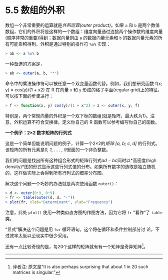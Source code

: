 # 5.5 数组的外积

数组一个非常重要的运算就是*外积运算(outer product)*。如果 `a` 和 `b` 是两个数值数组，它们的外积将是这样的一个数组：维度向量通过连接两个操作数的维度向量(顺序非常的重要)得到；数据向量则由 `a` 的数据向量元素和 `b` 的数据向量元素的所有可能乘积得到。外积是通过特别的操作符 `%o%` 实现：

```R
> ab <- a %o% b
```

一种备选的方案是，

```R
> ab <- outer(a, b, "*")
```

命令中的乘法操作符可以被任意一个双变量函数代替。例如，我们想研究函数 f(x; y) = cos(y)/(1 + x2) 在 R 在向量 `x` 和 `y` 形成的格子平面(regular grid)上的特征，可以按下面的步骤进行：

```R
> f <- function(x, y) cos(y)/(1 + x^2) > z <- outer(x, y, f)
```

特别是，两个常规向量的外积是一个双下标的数组(就是矩阵，最大秩为1)。注意，外积运算不符合交换律。定义你自己的 R 函数可以参考编写你自己的函数。

**一个例子：2×2 数字矩阵的行列式**

这是一个简单但能说明问题的例子，计算一个2×2的*矩阵 [a, b; c, d]* 的行列式。 该矩阵的所有元素是*0, 1, . . . , 9*里面的一个非负整数。

我们的问题是找出所有这种组合形式的矩阵行列式*ad − bc*同时以*高密度(high density)*图的形式显示这些行列式值的分布。如果所有数字的选取是独立随机的，这样做实际上会得到所有行列式的概率分布图。

解决这个问题一个巧妙的办法就是两次使用函数 `outer()`：

```R
> d <- outer(0:9, 0:9)
> fr <- table(outer(d, d, "-"))
> plot(fr, xlab="Determinant", ylab="Frequency")
```

注意，此处 `plot()` 使用一种类似直方图的作图方法，因为它将 `fr` “看作“了 `table` 类。

“显式”解决这个问题是用 `for` 循环语句。这个将在循环和条件控制部分讨 论，不过效率太低以至现实中很少采用。

还有一点比较奇怪的是，每20个这样的矩阵就有有一个矩阵是奇异矩阵[^1]。





---

[^1]: 译者注: 原文是”It is also perhaps surprising that about 1 in 20 such matrices is singular.”